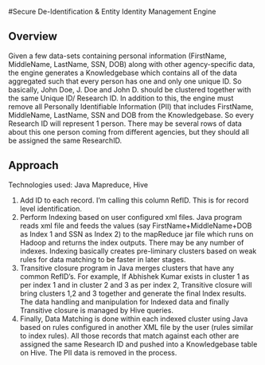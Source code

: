 #Secure De-Identification & Entity Identity Management Engine 
<h2>Overview</h2>
Given a few data-sets containing personal information (FirstName, MiddleName, LastName, SSN, DOB) along with other agency-specific data, the engine generates a Knowledgebase which contains all of the data aggregated such that every person has one and only one unique ID. So basically, John Doe, J. Doe and John D. should be clustered together with the same Unique ID/ Research ID. In addition to this, the engine must remove all Personally Identifiable Information (PII) that includes FirstName, MiddleName, LastName, SSN and DOB from the Knowledgebase. So every Research ID will represent 1 person. There may be several rows of data about this one person coming from different agencies, but they should all be assigned the same ResearchID.<br />

<h2>Approach</h2>
Technologies used: Java Mapreduce, Hive <br />
<ol>
<li>Add ID to each record. I’m calling this column RefID. This is for record level identification. 
<li>Perform Indexing based on user configured xml files. Java program reads xml file and feeds the values (say FirstName+MiddleName+DOB as Index 1 and SSN as Index 2) to the mapReduce jar file which runs on Hadoop and returns the index outputs. There may be any number of indexes. Indexing basically creates pre-liminary clusters based on weak rules for data matching to be faster in later stages. 
<li>Transitive closure program in Java merges clusters that have any common RefID’s. For example, If Abhishek Kumar exists in cluster 1 as per index 1 and in cluster 2 and 3 as per index 2, Transitive closure will bring clusters 1,2 and 3 together and generate the final Index results. The data handling and manipulation for Indexed data and finally Transitive closure is managed by Hive queries. 
<li>Finally, Data Matching is done within each indexed cluster using Java based on rules configured in another XML file by the user (rules similar to index rules). All those records that match against each other are assigned the same Research ID and pushed into a Knowledgebase table on Hive. The PII data is removed in the process. 
</ol>